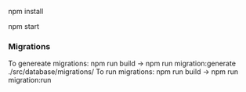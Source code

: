 npm install

npm start

### Migrations
To genereate migrations: npm run build -> npm run migration:generate ./src/database/migrations/<name>
To run migrations: npm run build -> npm run migration:run